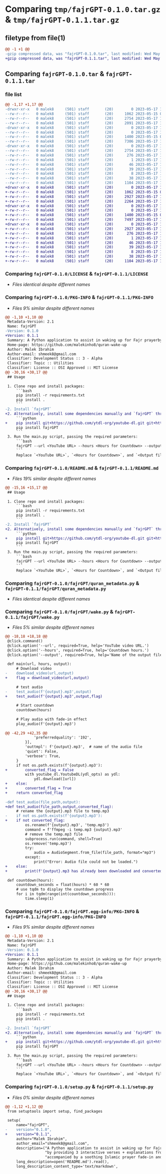 # Comparing `tmp/fajrGPT-0.1.0.tar.gz` & `tmp/fajrGPT-0.1.1.tar.gz`

## filetype from file(1)

```diff
@@ -1 +1 @@
-gzip compressed data, was "fajrGPT-0.1.0.tar", last modified: Wed May 17 14:09:39 2023, max compression
+gzip compressed data, was "fajrGPT-0.1.1.tar", last modified: Wed May 17 14:59:04 2023, max compression
```

## Comparing `fajrGPT-0.1.0.tar` & `fajrGPT-0.1.1.tar`

### file list

```diff
@@ -1,17 +1,17 @@
-drwxr-xr-x   0 malek8     (501) staff       (20)        0 2023-05-17 14:09:39.583846 fajrGPT-0.1.0/
--rw-r--r--   0 malek8     (501) staff       (20)     1062 2023-05-15 07:44:33.000000 fajrGPT-0.1.0/LICENSE
--rw-r--r--   0 malek8     (501) staff       (20)     2754 2023-05-17 14:09:39.583716 fajrGPT-0.1.0/PKG-INFO
--rw-r--r--   0 malek8     (501) staff       (20)     2091 2023-05-17 14:06:10.000000 fajrGPT-0.1.0/README.md
-drwxr-xr-x   0 malek8     (501) staff       (20)        0 2023-05-17 14:09:39.582489 fajrGPT-0.1.0/fajrGPT/
--rw-r--r--   0 malek8     (501) staff       (20)        0 2023-05-17 12:47:41.000000 fajrGPT-0.1.0/fajrGPT/__init__.py
--rw-r--r--   0 malek8     (501) staff       (20)     1400 2023-05-15 07:45:19.000000 fajrGPT-0.1.0/fajrGPT/quran_metadata.py
--rw-r--r--   0 malek8     (501) staff       (20)     7306 2023-05-17 13:22:03.000000 fajrGPT-0.1.0/fajrGPT/wake.py
-drwxr-xr-x   0 malek8     (501) staff       (20)        0 2023-05-17 14:09:39.583523 fajrGPT-0.1.0/fajrGPT.egg-info/
--rw-r--r--   0 malek8     (501) staff       (20)     2754 2023-05-17 14:09:39.000000 fajrGPT-0.1.0/fajrGPT.egg-info/PKG-INFO
--rw-r--r--   0 malek8     (501) staff       (20)      276 2023-05-17 14:09:39.000000 fajrGPT-0.1.0/fajrGPT.egg-info/SOURCES.txt
--rw-r--r--   0 malek8     (501) staff       (20)        1 2023-05-17 14:09:39.000000 fajrGPT-0.1.0/fajrGPT.egg-info/dependency_links.txt
--rw-r--r--   0 malek8     (501) staff       (20)       46 2023-05-17 14:09:39.000000 fajrGPT-0.1.0/fajrGPT.egg-info/entry_points.txt
--rw-r--r--   0 malek8     (501) staff       (20)       39 2023-05-17 14:09:39.000000 fajrGPT-0.1.0/fajrGPT.egg-info/requires.txt
--rw-r--r--   0 malek8     (501) staff       (20)        8 2023-05-17 14:09:39.000000 fajrGPT-0.1.0/fajrGPT.egg-info/top_level.txt
--rw-r--r--   0 malek8     (501) staff       (20)       38 2023-05-17 14:09:39.583883 fajrGPT-0.1.0/setup.cfg
--rw-r--r--   0 malek8     (501) staff       (20)     1104 2023-05-17 14:07:14.000000 fajrGPT-0.1.0/setup.py
+drwxr-xr-x   0 malek8     (501) staff       (20)        0 2023-05-17 14:59:04.371051 fajrGPT-0.1.1/
+-rw-r--r--   0 malek8     (501) staff       (20)     1062 2023-05-15 07:44:33.000000 fajrGPT-0.1.1/LICENSE
+-rw-r--r--   0 malek8     (501) staff       (20)     2927 2023-05-17 14:59:04.370927 fajrGPT-0.1.1/PKG-INFO
+-rw-r--r--   0 malek8     (501) staff       (20)     2264 2023-05-17 14:58:42.000000 fajrGPT-0.1.1/README.md
+drwxr-xr-x   0 malek8     (501) staff       (20)        0 2023-05-17 14:59:04.369514 fajrGPT-0.1.1/fajrGPT/
+-rw-r--r--   0 malek8     (501) staff       (20)        0 2023-05-17 12:47:41.000000 fajrGPT-0.1.1/fajrGPT/__init__.py
+-rw-r--r--   0 malek8     (501) staff       (20)     1400 2023-05-15 07:45:19.000000 fajrGPT-0.1.1/fajrGPT/quran_metadata.py
+-rw-r--r--   0 malek8     (501) staff       (20)     7497 2023-05-17 14:57:53.000000 fajrGPT-0.1.1/fajrGPT/wake.py
+drwxr-xr-x   0 malek8     (501) staff       (20)        0 2023-05-17 14:59:04.370750 fajrGPT-0.1.1/fajrGPT.egg-info/
+-rw-r--r--   0 malek8     (501) staff       (20)     2927 2023-05-17 14:59:04.000000 fajrGPT-0.1.1/fajrGPT.egg-info/PKG-INFO
+-rw-r--r--   0 malek8     (501) staff       (20)      276 2023-05-17 14:59:04.000000 fajrGPT-0.1.1/fajrGPT.egg-info/SOURCES.txt
+-rw-r--r--   0 malek8     (501) staff       (20)        1 2023-05-17 14:59:04.000000 fajrGPT-0.1.1/fajrGPT.egg-info/dependency_links.txt
+-rw-r--r--   0 malek8     (501) staff       (20)       46 2023-05-17 14:59:04.000000 fajrGPT-0.1.1/fajrGPT.egg-info/entry_points.txt
+-rw-r--r--   0 malek8     (501) staff       (20)       39 2023-05-17 14:59:04.000000 fajrGPT-0.1.1/fajrGPT.egg-info/requires.txt
+-rw-r--r--   0 malek8     (501) staff       (20)        8 2023-05-17 14:59:04.000000 fajrGPT-0.1.1/fajrGPT.egg-info/top_level.txt
+-rw-r--r--   0 malek8     (501) staff       (20)       38 2023-05-17 14:59:04.371086 fajrGPT-0.1.1/setup.cfg
+-rw-r--r--   0 malek8     (501) staff       (20)     1104 2023-05-17 14:57:59.000000 fajrGPT-0.1.1/setup.py
```

### Comparing `fajrGPT-0.1.0/LICENSE` & `fajrGPT-0.1.1/LICENSE`

 * *Files identical despite different names*

### Comparing `fajrGPT-0.1.0/PKG-INFO` & `fajrGPT-0.1.1/PKG-INFO`

 * *Files 9% similar despite different names*

```diff
@@ -1,10 +1,10 @@
 Metadata-Version: 2.1
 Name: fajrGPT
-Version: 0.1.0
+Version: 0.1.1
 Summary: A Python application to assist in waking up for Fajr prayerby providing 3 interactive verses + explanations from the Quran + ChatGPT explanationsaccompanied by a soothing Islamic prayer fade-in and fade-out audio file from YouTube.
 Home-page: https://github.com/malekinho8/quran-wake-up
 Author: Malek Ibrahim
 Author-email: shmeek8@gmail.com
 Classifier: Development Status :: 3 - Alpha
 Classifier: Topic :: Utilities
 Classifier: License :: OSI Approved :: MIT License
@@ -30,16 +30,17 @@
 ## Usage
 
 1. Clone repo and install packages:
     ```bash
     pip install -r requirements.txt
     pip install .
     ```
-2. Install `fajrGPT`
+2. Alternatively, install some dependencies manually and `fajrGPT` through PyPI:
     ```python
+    pip install git+https://github.com/ytdl-org/youtube-dl.git git+https://github.com/UBISOFT-1/Quran_Module.git
     pip install fajrGPT
     ```
 3. Run the main.py script, passing the required parameters:
     ```bash
     fajrGPT --url <YouTube URL> --hours <Hours for Countdown> --output <Output filename>
     ```
     Replace `<YouTube URL>`, `<Hours for Countdown>`, and `<Output filename>` with appropriate values.
```

### Comparing `fajrGPT-0.1.0/README.md` & `fajrGPT-0.1.1/README.md`

 * *Files 19% similar despite different names*

```diff
@@ -15,16 +15,17 @@
 ## Usage
 
 1. Clone repo and install packages:
     ```bash
     pip install -r requirements.txt
     pip install .
     ```
-2. Install `fajrGPT`
+2. Alternatively, install some dependencies manually and `fajrGPT` through PyPI:
     ```python
+    pip install git+https://github.com/ytdl-org/youtube-dl.git git+https://github.com/UBISOFT-1/Quran_Module.git
     pip install fajrGPT
     ```
 3. Run the main.py script, passing the required parameters:
     ```bash
     fajrGPT --url <YouTube URL> --hours <Hours for Countdown> --output <Output filename>
     ```
     Replace `<YouTube URL>`, `<Hours for Countdown>`, and `<Output filename>` with appropriate values.
```

### Comparing `fajrGPT-0.1.0/fajrGPT/quran_metadata.py` & `fajrGPT-0.1.1/fajrGPT/quran_metadata.py`

 * *Files identical despite different names*

### Comparing `fajrGPT-0.1.0/fajrGPT/wake.py` & `fajrGPT-0.1.1/fajrGPT/wake.py`

 * *Files 5% similar despite different names*

```diff
@@ -18,18 +18,18 @@
 @click.command()
 @click.option('--url', required=True, help='YouTube video URL.')
 @click.option('--hours', required=True, help='Countdown hours.')
 @click.option('--output', required=True, help='Name of the output file.')
 
 def main(url, hours, output):
     # Download video
-    download_video(url,output)
+    flag = download_video(url,output)
 
     # test audio
-    test_audio(f'{output}.mp3',output)
+    test_audio(f'{output}.mp3',output,flag)
 
     # Start countdown
     countdown(hours)
 
     # Play audio with fade-in effect
     play_audio(f'{output}.mp3')
 
@@ -42,29 +42,35 @@
             'preferredquality': '192',
         }],
         'outtmpl': f'{output}.mp3',  # name of the audio file
         'quiet': False,
         'verbose': True,
     }
     if not os.path.exists(f'{output}.mp3'):
+        converted_flag = False
         with youtube_dl.YoutubeDL(ydl_opts) as ydl:
             ydl.download([url])
+    else:
+        converted_flag = True
+    return converted_flag
 
-def test_audio(file_path,output):
+def test_audio(file_path,output,converted_flag):
     # rename the {output}.mp3 file to temp.mp3
-    if not os.path.exists(f'{output}.mp3'):
+    if not converted_flag:
         os.rename(f'{output}.mp3', 'temp.mp3')
         command = f'ffmpeg -i temp.mp3 {output}.mp3'
         # remove the temp.mp3 file
         subprocess.run(command, shell=True)
         os.remove('temp.mp3')
         try:
             audio = AudioSegment.from_file(file_path, format="mp3")
         except:
             print("Error: Audio file could not be loaded.")
+    else:
+        print(f'{output}.mp3 has already been downloaded and converted.')
 
 def countdown(hours):
     countdown_seconds = float(hours) * 60 * 60
     # use tqdm to display the countdown progress
     for i in tqdm(range(int(countdown_seconds))):
         time.sleep(1)
```

### Comparing `fajrGPT-0.1.0/fajrGPT.egg-info/PKG-INFO` & `fajrGPT-0.1.1/fajrGPT.egg-info/PKG-INFO`

 * *Files 9% similar despite different names*

```diff
@@ -1,10 +1,10 @@
 Metadata-Version: 2.1
 Name: fajrGPT
-Version: 0.1.0
+Version: 0.1.1
 Summary: A Python application to assist in waking up for Fajr prayerby providing 3 interactive verses + explanations from the Quran + ChatGPT explanationsaccompanied by a soothing Islamic prayer fade-in and fade-out audio file from YouTube.
 Home-page: https://github.com/malekinho8/quran-wake-up
 Author: Malek Ibrahim
 Author-email: shmeek8@gmail.com
 Classifier: Development Status :: 3 - Alpha
 Classifier: Topic :: Utilities
 Classifier: License :: OSI Approved :: MIT License
@@ -30,16 +30,17 @@
 ## Usage
 
 1. Clone repo and install packages:
     ```bash
     pip install -r requirements.txt
     pip install .
     ```
-2. Install `fajrGPT`
+2. Alternatively, install some dependencies manually and `fajrGPT` through PyPI:
     ```python
+    pip install git+https://github.com/ytdl-org/youtube-dl.git git+https://github.com/UBISOFT-1/Quran_Module.git
     pip install fajrGPT
     ```
 3. Run the main.py script, passing the required parameters:
     ```bash
     fajrGPT --url <YouTube URL> --hours <Hours for Countdown> --output <Output filename>
     ```
     Replace `<YouTube URL>`, `<Hours for Countdown>`, and `<Output filename>` with appropriate values.
```

### Comparing `fajrGPT-0.1.0/setup.py` & `fajrGPT-0.1.1/setup.py`

 * *Files 0% similar despite different names*

```diff
@@ -1,12 +1,12 @@
 from setuptools import setup, find_packages
 
 setup(
     name="fajrGPT",
-    version="0.1.0",
+    version="0.1.1",
     author="Malek Ibrahim",
     author_email="shmeek8@gmail.com",
     description=("A Python application to assist in waking up for Fajr prayer"
                  "by providing 3 interactive verses + explanations from the Quran + ChatGPT explanations"
                  "accompanied by a soothing Islamic prayer fade-in and fade-out audio file from YouTube."),
     long_description=open('README.md').read(),
     long_description_content_type='text/markdown',
```

